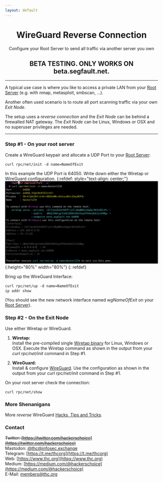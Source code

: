 ```yaml
---
layout: default
---
```


<div style="text-align:center"><h1>WireGuard Reverse Connection</h1>  
Configure your Root Server to send all traffic via another server you own</div>

<div style="text-align:center"><h2>BETA TESTING. ONLY WORKS ON beta.segfault.net.</h2></div>  

---
A typical use case is where you like to access a private LAN from your [Root Server](../) (e.g. with nmap, metasploit, smbscan, ...).

Another often used scenario is to route all port scanning traffic via your own *Exit Node*.

The setup uses a *reverse connection* and the *Exit Node* can be behind a firewalled NAT gateway. The *Exit Node* can be Linux, Windows or OSX and no superuser privileges are needed.

---
### Step #1 - On your root server

Create a WireGuard keypair and allocate a UDP Port to your [Root Server](../):
```shell
curl rpc/net/init -d name=NameOfExit
```
In this example the UDP Port is 64050. Write down either the Wiretap or WireGuard configuration.
{:refdef: style="text-align: center;"}
![login screen](wg-init.png){:height="80%" width="80%"}
{: refdef}


Bring up the WireGuard Interface:
```shell
curl rpc/net/up -d name=NameOfExit
ip addr show
```

(You should see the new network interface named *wgNameOfExit* on your [Root Server](../)).

### Step #2 - On the Exit Node

Use either Wiretap or WireGuard.

1. __Wiretap:__  
Install the pre-compiled single [Wiretap binary](https://github.com/sandialabs/wiretap/releases/tag/v0.1.0) for Linux, Windows or OSX. Execute the Wiretap command as shown in the output from your *curl rpc/net/init* command in Step #1.

1. __WireGuard:__  
Install & configure [WireGuard](https://www.wireguard.com/). Use the configuration as shown in the output from your *curl rpc/net/init* command in Step #1.


On your root server check the connection:
```shell
curl rpc/net/show
```

### More Shenanigans

More *reverse* WireGuard [Hacks, Tips and Tricks](tricks.html).

### Contact

~~Twitter: [https://twitter.com/hackerschoice](https://twitter.com/hackerschoice)~~  
Mastodon: [@thc@infosec.exchange](https://infosec.exchange/@thc)  
Telegram: [https://t.me/thcorg](https://t.me/thcorg)  
Web: [https://www.thc.org](https://www.thc.org)  
Medium: [https://medium.com/@hackerschoice](https://medium.com/@hackerschoice)  
E-Mail: members@thc.org  
